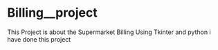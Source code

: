 # Billing__project
This Project is about the Supermarket Billing 
Using Tkinter and python i have done this project 
